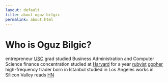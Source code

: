 ```yaml
---
layout: default
title: about oguz bilgic
permalink: about.html
---
```


# Who is Oguz Bilgic?

entrepreneur
[USC](http://usc.edu) grad
studied Business Administration and Computer Science
finance concentration
studied at [Harvard](http://harvard.edu) for a year
[rubyist](http://ruby-lang.org)
[gopher](http://golang.org)
high-frequency trader
born in Istanbul
studied in Los Angeles
works in Silicon Valley
reads [HN](http://news.ycombinator.com)
